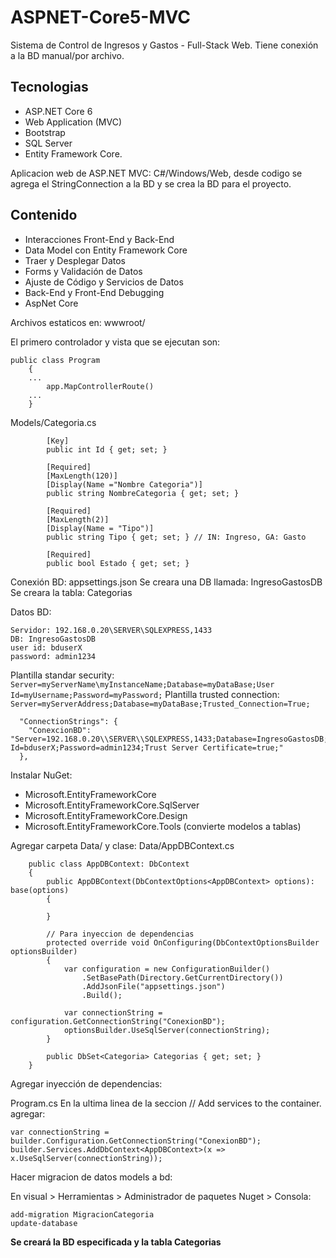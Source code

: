 # ASPNET-Core5-MVC
Sistema de Control de Ingresos y Gastos - Full-Stack Web. Tiene conexión a la BD manual/por archivo.

## Tecnologias
- ASP.NET Core 6
- Web Application (MVC)
- Bootstrap
- SQL Server
- Entity Framework Core.

Aplicacion web de ASP.NET MVC: C#/Windows/Web, desde codigo se agrega el StringConnection a la BD y se crea la BD para el proyecto.

## Contenido
- Interacciones Front-End y Back-End
- Data Model con Entity Framework Core
- Traer y Desplegar Datos
- Forms y Validación de Datos
- Ajuste de Código y Servicios de Datos
- Back-End y Front-End Debugging
- AspNet Core

Archivos estaticos en: wwwroot/


El primero controlador y vista que se ejecutan son:

```
public class Program
    {
	...
		app.MapControllerRoute()
	...
	}
```


Models/Categoria.cs

```
        [Key]
        public int Id { get; set; }

        [Required]
        [MaxLength(120)]
        [Display(Name ="Nombre Categoria")]
        public string NombreCategoria { get; set; }

        [Required]
        [MaxLength(2)]
        [Display(Name = "Tipo")]
        public string Tipo { get; set; } // IN: Ingreso, GA: Gasto

        [Required]
        public bool Estado { get; set; }
```


Conexión BD: appsettings.json
Se creara una DB llamada: IngresoGastosDB 
Se creara la tabla: Categorias

Datos BD:
```
Servidor: 192.168.0.20\SERVER\SQLEXPRESS,1433
DB: IngresoGastosDB
user id: bduserX
password: admin1234
```
Plantilla standar security: `Server=myServerName\myInstanceName;Database=myDataBase;User Id=myUsername;Password=myPassword;`
Plantilla trusted connection: `Server=myServerAddress;Database=myDataBase;Trusted_Connection=True;`

```
  "ConnectionStrings": {
    "ConexcionBD": "Server=192.168.0.20\\SERVER\\SQLEXPRESS,1433;Database=IngresoGastosDB;User Id=bduserX;Password=admin1234;Trust Server Certificate=true;"
  },
```
Instalar NuGet:
- Microsoft.EntityFrameworkCore
- Microsoft.EntityFrameworkCore.SqlServer
- Microsoft.EntityFrameworkCore.Design
- Microsoft.EntityFrameworkCore.Tools (convierte modelos a tablas)


Agregar carpeta Data/ y clase: Data/AppDBContext.cs
```
    public class AppDBContext: DbContext
    {
        public AppDBContext(DbContextOptions<AppDBContext> options): base(options)
        {

        }

        // Para inyeccion de dependencias
        protected override void OnConfiguring(DbContextOptionsBuilder optionsBuilder)
        {
            var configuration = new ConfigurationBuilder()
                .SetBasePath(Directory.GetCurrentDirectory())
                .AddJsonFile("appsettings.json")
                .Build();

            var connectionString = configuration.GetConnectionString("ConexionBD");
            optionsBuilder.UseSqlServer(connectionString);
        }

        public DbSet<Categoria> Categorias { get; set; }
    }
```


Agregar inyección de dependencias:


Program.cs
En la ultima linea de la seccion // Add services to the container. agregar:
```
var connectionString = builder.Configuration.GetConnectionString("ConexionBD");
builder.Services.AddDbContext<AppDBContext>(x => x.UseSqlServer(connectionString));
```

Hacer migracion de datos models a bd:

En visual > Herramientas > Administrador de paquetes Nuget > Consola:
```
add-migration MigracionCategoria
update-database
```

**Se creará la BD especificada y la tabla Categorias**




